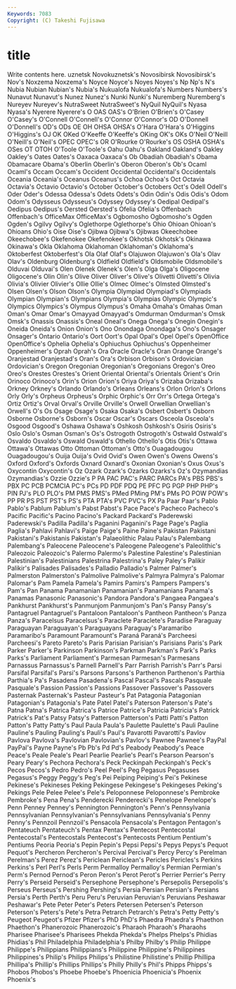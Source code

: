 ```yaml
---
Keywords: 7083 
Copyright: (C) Takeshi Fujisawa
---
```


# title

Write contents here.
uznetsk Novokuznetsk's Novosibirsk Novosibirsk's
Nov's Noxzema Noxzema's Noyce Noyce's Noyes Noyes's Np Np's N's
Nubia Nubian Nubian's Nubia's Nukualofa Nukualofa's Numbers Numbers's Nunavut Nunavut's
Nunez Nunez's Nunki Nunki's Nuremberg Nuremberg's Nureyev Nureyev's NutraSweet NutraSweet's
NyQuil NyQuil's Nyasa Nyasa's Nyerere Nyerere's O OAS OAS's O'Brien
O'Brien's O'Casey O'Casey's O'Connell O'Connell's O'Connor O'Connor's OD O'Donnell O'Donnell's
OD's ODs OE OH OHSA OHSA's O'Hara O'Hara's O'Higgins O'Higgins's
OJ OK OKed O'Keeffe O'Keeffe's OKing OK's OKs O'Neil O'Neill
O'Neill's O'Neil's OPEC OPEC's OR O'Rourke O'Rourke's OS OSHA OSHA's
OSes OT OTOH O'Toole O'Toole's Oahu Oahu's Oakland Oakland's Oakley
Oakley's Oates Oates's Oaxaca Oaxaca's Ob Obadiah Obadiah's Obama Obamacare
Obama's Oberlin Oberlin's Oberon Oberon's Ob's Ocaml Ocaml's Occam Occam's
Occident Occidental Occidental's Occidentals Oceania Oceania's Oceanus Oceanus's Ochoa Ochoa's
Oct Octavia Octavia's Octavio Octavio's October October's Octobers Oct's Odell
Odell's Oder Oder's Odessa Odessa's Odets Odets's Odin Odin's Odis
Odis's Odom Odom's Odysseus Odysseus's Odyssey Odyssey's Oedipal Oedipal's Oedipus
Oedipus's Oersted Oersted's Ofelia Ofelia's Offenbach Offenbach's OfficeMax OfficeMax's Ogbomosho
Ogbomosho's Ogden Ogden's Ogilvy Ogilvy's Oglethorpe Oglethorpe's Ohio Ohioan Ohioan's
Ohioans Ohio's Oise Oise's Ojibwa Ojibwa's Ojibwas Okeechobee Okeechobee's Okefenokee
Okefenokee's Okhotsk Okhotsk's Okinawa Okinawa's Okla Oklahoma Oklahoman Oklahoman's Oklahoma's
Oktoberfest Oktoberfest's Ola Olaf Olaf's Olajuwon Olajuwon's Ola's Olav Olav's
Oldenburg Oldenburg's Oldfield Oldfield's Oldsmobile Oldsmobile's Olduvai Olduvai's Olen Olenek
Olenek's Olen's Olga Olga's Oligocene Oligocene's Olin Olin's Olive Oliver
Oliver's Olive's Olivetti Olivetti's Olivia Olivia's Olivier Olivier's Ollie Ollie's
Olmec Olmec's Olmsted Olmsted's Olsen Olsen's Olson Olson's Olympia Olympiad
Olympiad's Olympiads Olympian Olympian's Olympians Olympia's Olympias Olympic Olympic's Olympics
Olympics's Olympus Olympus's Omaha Omaha's Omahas Oman Oman's Omar Omar's
Omayyad Omayyad's Omdurman Omdurman's Omsk Omsk's Onassis Onassis's Oneal Oneal's
Onega Onega's Onegin Onegin's Oneida Oneida's Onion Onion's Ono Onondaga
Onondaga's Ono's Onsager Onsager's Ontario Ontario's Oort Oort's Opal Opal's
Opel Opel's OpenOffice OpenOffice's Ophelia Ophelia's Ophiuchus Ophiuchus's Oppenheimer Oppenheimer's
Oprah Oprah's Ora Oracle Oracle's Oran Orange Orange's Oranjestad Oranjestad's
Oran's Ora's Orbison Orbison's Ordovician Ordovician's Oregon Oregonian Oregonian's Oregonians
Oregon's Oreo Oreo's Orestes Orestes's Orient Oriental Oriental's Orientals Orient's
Orin Orinoco Orinoco's Orin's Orion Orion's Oriya Oriya's Orizaba Orizaba's
Orkney Orkney's Orlando Orlando's Orleans Orleans's Orlon Orlon's Orlons Orly
Orly's Orpheus Orpheus's Orphic Orphic's Orr Orr's Ortega Ortega's Ortiz
Ortiz's Orval Orval's Orville Orville's Orwell Orwellian Orwellian's Orwell's O's
Os Osage Osage's Osaka Osaka's Osbert Osbert's Osborn Osborne Osborne's
Osborn's Oscar Oscar's Oscars Osceola Osceola's Osgood Osgood's Oshawa Oshawa's
Oshkosh Oshkosh's Osiris Osiris's Oslo Oslo's Osman Osman's Os's Ostrogoth
Ostrogoth's Ostwald Ostwald's Osvaldo Osvaldo's Oswald Oswald's Othello Othello's Otis
Otis's Ottawa Ottawa's Ottawas Otto Ottoman Ottoman's Otto's Ouagadougou Ouagadougou's
Ouija Ouija's Ovid Ovid's Owen Owen's Owens Owens's Oxford Oxford's
Oxfords Oxnard Oxnard's Oxonian Oxonian's Oxus Oxus's Oxycontin Oxycontin's Oz
Ozark Ozark's Ozarks Ozarks's Oz's Ozymandias Ozymandias's Ozzie Ozzie's P
PA PAC PAC's PARC PARCs PA's PBS PBS's PBX PC
PCB PCMCIA PC's PCs PD PDF PDQ PE PFC PG
PGP PHP PHP's PIN PJ's PLO PLO's PM PMS PMS's
PMed PMing PM's PMs PO POW POW's PP PR PS
PST PST's PS's PTA PTA's PVC PVC's PX Pa Paar
Paar's Pablo Pablo's Pablum Pablum's Pabst Pabst's Pace Pace's Pacheco
Pacheco's Pacific Pacific's Pacino Pacino's Packard Packard's Paderewski Paderewski's Padilla
Padilla's Paganini Paganini's Page Page's Paglia Paglia's Pahlavi Pahlavi's Paige
Paige's Paine Paine's Pakistan Pakistani Pakistani's Pakistanis Pakistan's Palaeolithic Palau
Palau's Palembang Palembang's Paleocene Paleocene's Paleogene Paleogene's Paleolithic's Paleozoic Paleozoic's
Palermo Palermo's Palestine Palestine's Palestinian Palestinian's Palestinians Palestrina Palestrina's Paley
Paley's Palikir Palikir's Palisades Palisades's Palladio Palladio's Palmer Palmer's Palmerston
Palmerston's Palmolive Palmolive's Palmyra Palmyra's Palomar Palomar's Pam Pamela Pamela's
Pamirs Pamirs's Pampers Pampers's Pam's Pan Panama Panamanian Panamanian's Panamanians
Panama's Panamas Panasonic Panasonic's Pandora Pandora's Pangaea Pangaea's Pankhurst Pankhurst's
Panmunjom Panmunjom's Pan's Pansy Pansy's Pantagruel Pantagruel's Pantaloon Pantaloon's Pantheon
Pantheon's Panza Panza's Paracelsus Paracelsus's Paraclete Paraclete's Paradise Paraguay Paraguayan
Paraguayan's Paraguayans Paraguay's Paramaribo Paramaribo's Paramount Paramount's Paraná Paraná's Parcheesi
Parcheesi's Pareto Pareto's Paris Parisian Parisian's Parisians Paris's Park Parker
Parker's Parkinson Parkinson's Parkman Parkman's Park's Parks Parks's Parliament Parliament's
Parmesan Parmesan's Parmesans Parnassus Parnassus's Parnell Parnell's Parr Parrish Parrish's
Parr's Parsi Parsifal Parsifal's Parsi's Parsons Parsons's Parthenon Parthenon's Parthia
Parthia's Pa's Pasadena Pasadena's Pascal Pascal's Pascals Pasquale Pasquale's Passion
Passion's Passions Passover Passover's Passovers Pasternak Pasternak's Pasteur Pasteur's Pat
Patagonia Patagonian Patagonian's Patagonia's Pate Patel Patel's Paterson Paterson's Pate's
Patna Patna's Patrica Patrica's Patrice Patrice's Patricia Patricia's Patrick Patrick's
Pat's Patsy Patsy's Patterson Patterson's Patti Patti's Patton Patton's Patty
Patty's Paul Paula Paula's Paulette Paulette's Pauli Pauline Pauline's Pauling
Pauling's Pauli's Paul's Pavarotti Pavarotti's Pavlov Pavlova Pavlova's Pavlovian Pavlovian's
Pavlov's Pawnee Pawnee's PayPal PayPal's Payne Payne's Pb Pb's Pd
Pd's Peabody Peabody's Peace Peace's Peale Peale's Pearl Pearlie Pearlie's
Pearl's Pearson Pearson's Peary Peary's Pechora Pechora's Peck Peckinpah Peckinpah's
Peck's Pecos Pecos's Pedro Pedro's Peel Peel's Peg Pegasus Pegasuses
Pegasus's Peggy Peggy's Peg's Pei Peiping Peiping's Pei's Pekinese Pekinese's
Pekineses Peking Pekingese Pekingese's Pekingeses Peking's Pekings Pele Pelee Pelee's
Pele's Peloponnese Peloponnese's Pembroke Pembroke's Pena Pena's Penderecki Penderecki's Penelope
Penelope's Penn Penney Penney's Pennington Pennington's Penn's Pennsylvania Pennsylvanian Pennsylvanian's
Pennsylvanians Pennsylvania's Penny Penny's Pennzoil Pennzoil's Pensacola Pensacola's Pentagon Pentagon's
Pentateuch Pentateuch's Pentax Pentax's Pentecost Pentecostal Pentecostal's Pentecostals Pentecost's Pentecosts
Pentium Pentium's Pentiums Peoria Peoria's Pepin Pepin's Pepsi Pepsi's Pepys
Pepys's Pequot Pequot's Percheron Percheron's Percival Percival's Percy Percy's Perelman
Perelman's Perez Perez's Periclean Periclean's Pericles Pericles's Perkins Perkins's Perl
Perl's Perls Perm Permalloy Permalloy's Permian Permian's Perm's Pernod Pernod's
Peron Peron's Perot Perot's Perrier Perrier's Perry Perry's Perseid Perseid's
Persephone Persephone's Persepolis Persepolis's Perseus Perseus's Pershing Pershing's Persia Persian
Persian's Persians Persia's Perth Perth's Peru Peru's Peruvian Peruvian's Peruvians
Peshawar Peshawar's Pete Peter Peter's Peters Petersen Petersen's Peterson Peterson's
Peters's Pete's Petra Petrarch Petrarch's Petra's Petty Petty's Peugeot Peugeot's
Pfizer Pfizer's PhD PhD's Phaedra Phaedra's Phaethon Phaethon's Phanerozoic Phanerozoic's
Pharaoh Pharaoh's Pharaohs Pharisee Pharisee's Pharisees Phekda Phekda's Phelps Phelps's
Phidias Phidias's Phil Philadelphia Philadelphia's Philby Philby's Philip Philippe Philippe's
Philippians Philippians's Philippine Philippine's Philippines Philippines's Philip's Philips Philips's Philistine
Philistine's Phillip Phillipa Phillipa's Phillip's Phillips Phillips's Philly Philly's Phil's
Phipps Phipps's Phobos Phobos's Phoebe Phoebe's Phoenicia Phoenicia's Phoenix Phoenix's
